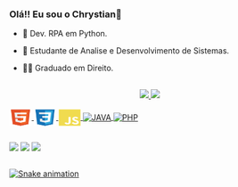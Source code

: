 ### Olá!! Eu sou o Chrystian👋

- 💼 Dev. RPA em Python.
- 📖 Estudante de Analise e Desenvolvimento de Sistemas.
- 👨‍🎓 Graduado em Direito.

  ##

<div align="center">
  <a href="https://github.com/ChrystianLopes">
  <img height="180em" src="https://github-readme-stats.vercel.app/api?username=ChrystianLopes&show_icons=true&theme=dracula&include_all_commits=true&count_private=true"/>
  <img height="180em" src="https://github-readme-stats.vercel.app/api/top-langs/?username=ChrystianLopes&layout=compact&langs_count=7&theme=dracula"/>
</div>

<div style="display: inline_block"><br>
  <img align="center" alt="HTML" height="30" width="40" src="https://raw.githubusercontent.com/devicons/devicon/master/icons/html5/html5-original.svg">
  <img align="center" alt="CSS" height="30" width="40" src="https://raw.githubusercontent.com/devicons/devicon/master/icons/css3/css3-original.svg">
  <img align="center" alt="JS" height="30" width="40" src="https://raw.githubusercontent.com/devicons/devicon/master/icons/javascript/javascript-plain.svg">
  <img align="center" alt="JAVA" height="30" width="40" src="https://cdn.jsdelivr.net/gh/devicons/devicon/icons/java/java-plain.svg"/>
  <img align="center" alt="PHP" height="30" width="40" src="https://cdn.jsdelivr.net/gh/devicons/devicon/icons/php/php-original.svg"/>
  
  ##
 
<div> 
    <a href="https://www.linkedin.com/in/chrystian-lopes/" target="_blank"><img src="https://img.shields.io/badge/-LinkedIn-%230077B5?style=for-the-badge&logo=linkedin&logoColor=white" target="_blank"></a> 
  <a href="https://www.instagram.com/chrystian.leal/" target="_blank"><img src="https://img.shields.io/badge/-Instagram-%23E4405F?style=for-the-badge&logo=instagram&logoColor=white" target="_blank"></a>
  <a href = "mailto:chrystianleallopes@gmail.com"><img src="https://img.shields.io/badge/-Gmail-%23333?style=for-the-badge&logo=gmail&logoColor=white" target="_blank"</a>
   
  
  ##
 
  ![Snake animation](https://github.com/ChrystianLopes/ChrystianLopes/blob/output/github-contribution-grid-snake.svg)
 
</div>
